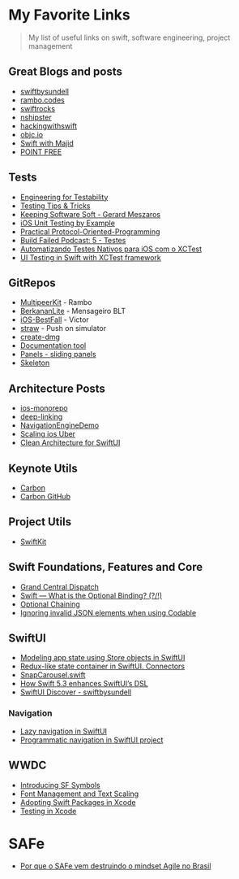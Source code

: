 # My Favorite Links

> My list of useful links on swift, software engineering, project management

## Great Blogs and posts

- [swiftbysundell](https://www.swiftbysundell.com)
- [rambo.codes](https://rambo.codes)
- [swiftrocks](https://swiftrocks.com)
- [nshipster](https://nshipster.com)
- [hackingwithswift](https://www.hackingwithswift.com)
- [objc.io](https://www.objc.io)
- [Swift with Majid](https://swiftwithmajid.com)
- [POINT FREE](https://www.pointfree.co)


## Tests

- [Engineering for Testability](https://developer.apple.com/videos/play/wwdc2017/414/)
- [Testing Tips & Tricks](https://developer.apple.com/videos/play/wwdc2018/417)
- [Keeping Software Soft - Gerard Meszaros](https://www.youtube.com/watch?v=JwE2DkSGxro)
- [iOS Unit Testing by Example](https://pragprog.com/book/jrlegios/ios-unit-testing-by-example)
- [Practical Protocol-Oriented-Programming](https://academy.realm.io/posts/appbuilders-natasha-muraschev-practical-protocol-oriented-programming/)
- [Build Failed Podcast: 5 - Testes](https://open.spotify.com/episode/2NL2893NhtmnWf9uSQ3V89?si=TT2yc-1oTGquNJXGcbRYJQ)
- [Automatizando Testes Nativos para iOS com o XCTest](https://pay.hotmart.com/F42379363W?checkoutMode=10&bid=1612822927611)
- [UI Testing in Swift with XCTest framework](https://swiftwithmajid.com/2021/03/18/ui-testing-in-swift-with-xctest-framework/)


## GitRepos

- [MultipeerKit](https://github.com/insidegui/MultipeerKit) - Rambo
- [BerkananLite](https://github.com/zssz/BerkananLite) - Mensageiro BLT
- [iOS-BestFall](https://github.com/victorpanitz/iOS-BestFall) - Victor
- [straw](https://github.com/maxgoedjen/straw) - Push on simulator
- [create-dmg](https://github.com/sindresorhus/create-dmg)
- [Documentation tool](https://github.com/bow-swift/nef)
- [Panels - sliding panels](https://github.com/antoniocasero/Panels)
- [Skeleton](https://github.com/gonzalonunez/Skeleton)

## Architecture Posts

- [ios-monorepo](https://eng.uber.com/ios-monorepo/)
- [deep-linking](https://medium.com/@albertodebo/deep-linking-at-scale-on-ios-1dd8789c389f)
- [NavigationEngineDemo](https://github.com/justeat/NavigationEngineDemo)
- [Scaling ios Uber](https://atscaleconference.com/videos/blazing-fast-scaling-ios-at-uber/)
- [Clean Architecture for SwiftUI](https://nalexn.github.io/clean-architecture-swiftui/)


## Keynote Utils

- [Carbon](https://carbon.now.sh/)
- [Carbon GitHub](https://github.com/carbon-app/carbon)


## Project Utils

- [SwiftKit](https://github.com/SvenTiigi/SwiftKit)


## Swift Foundations, Features and Core

- [Grand Central Dispatch](https://www.swiftbysundell.com/basics/grand-central-dispatch/)
- [Swift — What is the Optional Binding? (?/!)](https://batuhans.medium.com/swift-what-is-the-optional-binding-7624c7f9098e)
- [Optional Chaining](https://docs.swift.org/swift-book/LanguageGuide/OptionalChaining.html)
- [Ignoring invalid JSON elements when using Codable](https://www.swiftbysundell.com/articles/ignoring-invalid-json-elements-codable/)


## SwiftUI

- [Modeling app state using Store objects in SwiftUI](https://swiftwithmajid.com/2019/09/04/modeling-app-state-using-store-objects-in-swiftui/)
- [Redux-like state container in SwiftUI. Connectors](https://swiftwithmajid.com/2021/02/03/redux-like-state-container-in-swiftui-part4/)
- [SnapCarousel.swift](https://gist.github.com/xtabbas/97b44b854e1315384b7d1d5ccce20623)
- [How Swift 5.3 enhances SwiftUI’s DSL](https://www.swiftbysundell.com/articles/how-swift-5-3-enhances-swiftui-dsl/)
- [SwiftUI Discover - swiftbysundell](https://swiftbysundell.com/discover/swiftui/)

### Navigation

- [Lazy navigation in SwiftUI](https://swiftwithmajid.com/2021/01/27/lazy-navigation-in-swiftui/)
- [Programmatic navigation in SwiftUI project](https://nalexn.github.io/swiftui-deep-linking/)


## WWDC

- [Introducing SF Symbols](https://developer.apple.com/videos/play/wwdc2019/206/)
- [Font Management and Text Scaling](https://developer.apple.com/videos/play/wwdc2019/227)
- [Adopting Swift Packages in Xcode](https://developer.apple.com/videos/play/wwdc2019/408/)
- [Testing in Xcode](https://developer.apple.com/videos/play/wwdc2019/413/)

# SAFe

- [Por que o SAFe vem destruindo o mindset Agile no Brasil](https://massimus.com/sem-categoria/por-que-o-safe-vem-destruindo-o-mindset-agile-no-brasil)
